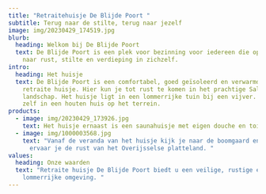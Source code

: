 ```yaml
---
title: "Retraitehuisje De Blijde Poort "
subtitle: Terug naar de stilte, terug naar jezelf
image: img/20230429_174519.jpg
blurb:
  heading: Welkom bij De Blijde Poort
  text: De Blijde Poort is een plek voor bezinning voor iedereen die op zoek is
    naar rust, stilte en verdieping in zichzelf.
intro:
  heading: Het huisje
  text: De Blijde Poort is een comfortabel, goed geïsoleerd en verwarmd houten
    retraite huisje. Hier kun je tot rust te komen in het prachtige Sallandse
    landschap. Het huisje ligt in een lommerrijke tuin bij een vijver. We wonen
    zelf in een houten huis op het terrein.
products:
  - image: img/20230429_173926.jpg
    text: Het huisje ernaast is een saunahuisje met eigen douche en toilet.
  - image: img/1000003568.jpg
    text: "Vanaf de veranda van het huisje kijk je naar de boomgaard en de vijver en
      ervaar je de rust van het Overijsselse platteland. "
values:
  heading: Onze waarden
  text: "Retraite huisje De Blijde Poort biedt u een veilige, rustige en
    lommerrijke omgeving. "
---
```

